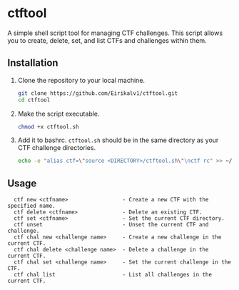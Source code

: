 # ctftool

A simple shell script tool for managing CTF challenges. This script allows you to create, delete, set, and list CTFs and challenges within them.

## Installation

1. Clone the repository to your local machine.

    ```bash
    git clone https://github.com/Eirikalv1/ctftool.git
    cd ctftool
    ```

2. Make the script executable.

    ```bash
    chmod +x ctftool.sh
    ```

3. Add it to bashrc. `ctftool.sh` should be in the same directory as your CTF challenge directories.

    ```bash
    echo -e "alias ctf=\"source <DIRECTORY>/ctftool.sh\"\nctf rc" >> ~/.bashrc
    ```

## Usage

```
  ctf new <ctfname>                 - Create a new CTF with the specified name.
  ctf delete <ctfname>              - Delete an existing CTF.
  ctf set <ctfname>                 - Set the current CTF directory.
  ctf unset                         - Unset the current CTF and challenge.
  ctf chal new <challenge name>     - Create a new challenge in the current CTF.
  ctf chal delete <challenge name>  - Delete a challenge in the current CTF.
  ctf chal set <challenge name>     - Set the current challenge in the CTF.
  ctf chal list                     - List all challenges in the current CTF.
```